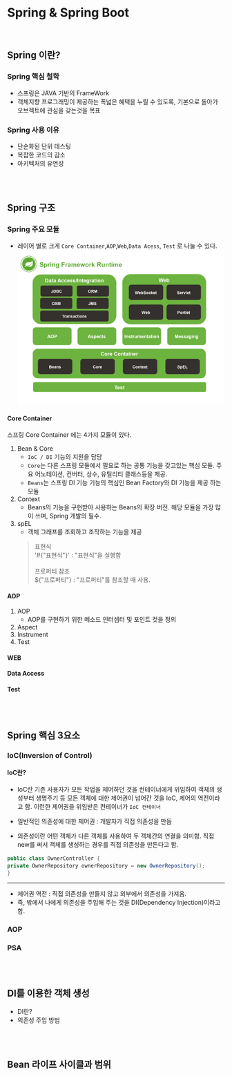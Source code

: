 # Spring & Spring Boot

<br>

## Spring 이란?
### Spring 핵심 철학
- 스프링은 JAVA 기반의 FrameWork
- 객체지향 프로그래밍이 제공하는 폭넓은 혜택을 누릴 수 있도록, 기본으로 돌아가 오브젝트에 관심을 갖는것을 목표

### Spring 사용 이유
- 단순화된 단위 테스팅
- 복잡한 코드의 감소
- 아키텍처의 유연성

<br>
<br>
 
## Spring 구조
### Spring 주요 모듈 
- 레이어 별로 크게 `Core Container`,`AOP`,`Web`,`Data Acess`, `Test` 로 나눌 수 있다.
![img.png](img/img.png)

#### Core Container
스프링 Core Container 에는 4가지 모듈이 있다.
1. Bean & Core
   - `IoC / DI` 기능의 지원을 담당
   - `Core`는 다른 스프링 모듈에서 필요로 하는 공통 기능을 갖고있는 핵심 모듈. 주요 어노테이션, 컨버터, 상수, 유틸리티 클래스등을 제공.
   - `Beans`는 스프링 DI 기능 기능의 핵심인 Bean Factory와  DI 기능을 제공 하는 모듈
2. Context
   - Beans의 기능을 구현받아 사용하는 Beans의 확장 버전. 해당 모듈을 가장 많이 쓰며, Spring 개발의 필수.
3. spEL
   - 객체 그래프를 조회하고 조작하는 기능을 제공
   > 표현식 <BR>
   > '#{"표현식"}' : "표현식"을 실행함 <BR> <BR>
   > 프로퍼티 참조 <BR>
   > ${"프로퍼티"} : "프로퍼티"를 참조할 때 사용.

   
#### AOP
1. AOP
   - AOP를 구현하기 위한 메소드 인터셉터 및 포인트 컷을 정의
2. Aspect
3. Instrument
4. Test

#### WEB
#### Data Access
#### Test

<br>
<br>

## Spring 핵심 3요소
### IoC(Inversion of Control)
#### IoC란?
- IoC란 기존 사용자가 모든 작업을 제어하던 것을 컨테이너에게 위임하여 객체의 생성부터 생명주기 등 모든 객체에 대한 제어권이 넘어간 것을 IoC, 제어의 역전이라고 함. 
이런한 제어권을 위임받은 컨테이너가 `IoC 컨테이너`


- 일반적인 의존성에 대한 제어권 : 개발자가 직접 의존성을 만듬
- 의존성이란 어떤 객체가 다른 객체를 사용하여 두 객체간의 연결을 의미함. 직접 new를 써서 객체를 생성하는 경우를 직접 의존성을 만든다고 함.
```java
public class OwnerController {
private OwnerRepository ownerRepository = new OwnerRepository();
}
```
---
- 제어권 역전 : 직접 의존성을 만들지 않고 외부에서 의존성을 가져옴. 
- 즉, 밖에서 나에게 의존성을 주입해 주는 것을 DI(Dependency Injection)이라고 함.
### AOP
### PSA

<br>
<br>

## DI를 이용한 객체 생성
- DI란?
- 의존성 주입 방법

<br>
<br>

## Bean 라이프 사이클과 범위
 
 